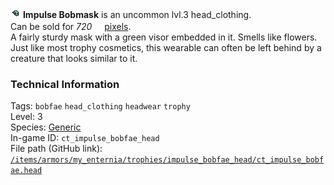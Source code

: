 ![ ](https://raw.githubusercontent.com/Ceterai/Enternia/main/items/armors/my_enternia/trophies/impulse_bobfae_head/icon.png) **Impulse Bobmask** is an uncommon lvl.3 head_clothing.  
Can be sold for *720* <img src="https://starbounder.org/mediawiki/images/2/21/Pixel.png" width="12" height="16"/> [pixels](https://starbounder.org/Pixel).  
A fairly sturdy mask with a green visor embedded in it. Smells like flowers.  
Just like most trophy cosmetics, this wearable can often be left behind by a creature that looks similar to it.

### Technical Information

Tags: `bobfae` `head_clothing` `headwear` `trophy`  
Level: 3  
Species: [Generic](https://starbounder.org/Perfectly_Generic_Item)  
In-game ID: `ct_impulse_bobfae_head`  
File path (GitHub link): [`/items/armors/my_enternia/trophies/impulse_bobfae_head/ct_impulse_bobfae.head`](https://github.com/Ceterai/Enternia/blob/main/items/armors/my_enternia/trophies/impulse_bobfae_head/ct_impulse_bobfae.head)
